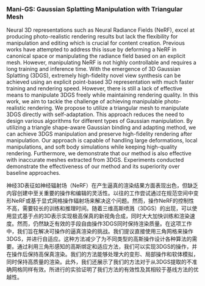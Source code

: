 ### Mani-GS: Gaussian Splatting Manipulation with Triangular Mesh

Neural 3D representations such as Neural Radiance Fields (NeRF), excel at producing photo-realistic rendering results but lack the flexibility for manipulation and editing which is crucial for content creation. Previous works have attempted to address this issue by deforming a NeRF in canonical space or manipulating the radiance field based on an explicit mesh. However, manipulating NeRF is not highly controllable and requires a long training and inference time. With the emergence of 3D Gaussian Splatting (3DGS), extremely high-fidelity novel view synthesis can be achieved using an explicit point-based 3D representation with much faster training and rendering speed. However, there is still a lack of effective means to manipulate 3DGS freely while maintaining rendering quality. In this work, we aim to tackle the challenge of achieving manipulable photo-realistic rendering. We propose to utilize a triangular mesh to manipulate 3DGS directly with self-adaptation. This approach reduces the need to design various algorithms for different types of Gaussian manipulation. By utilizing a triangle shape-aware Gaussian binding and adapting method, we can achieve 3DGS manipulation and preserve high-fidelity rendering after manipulation. Our approach is capable of handling large deformations, local manipulations, and soft body simulations while keeping high-quality rendering. Furthermore, we demonstrate that our method is also effective with inaccurate meshes extracted from 3DGS. Experiments conducted demonstrate the effectiveness of our method and its superiority over baseline approaches.

神经3D表征如神经辐射场（NeRF）在产生逼真的渲染结果方面表现出色，但缺乏内容创建中至关重要的操作和编辑的灵活性。以往的工作尝试通过在规范空间中变形NeRF或基于显式网格操作辐射场来解决这个问题。然而，操作NeRF的控制性不高，需要较长的训练和推理时间。随着三维高斯喷溅（3DGS）的出现，可以使用显式基于点的3D表示实现极高保真的新视角合成，同时大大加快训练和渲染速度。然而，仍然缺乏有效的手段自由操作3DGS同时保持渲染质量。在这项工作中，我们旨在解决可操作的逼真渲染的挑战。我们提议直接使用三角网格来操作3DGS，并进行自适应。这种方法减少了为不同类型的高斯操作设计各种算法的需要。通过利用三角形感知的高斯绑定和适应方法，我们可以实现3DGS的操作，并在操作后保持高保真渲染。我们的方法能够处理大的变形、局部操作和软体模拟，同时保持高质量的渲染。此外，我们还展示了我们的方法对于从3DGS提取的不准确网格同样有效。所进行的实验证明了我们方法的有效性及其相较于基线方法的优越性。
